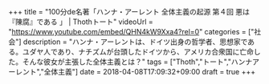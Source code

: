 +++
title =  "100分de名著「ハンナ・アーレント 全体主義の起源 第４回 悪は『陳腐』である 」 | Thothトート"
videoUrl = "https://www.youtube.com/embed/QHN4kW9Xxa4?rel=0"
categories = ["社会"]
description = "ハンナ・アーレントは、ドイツ出身の哲学者、思想家である。ユダヤ人であり、ナチズムが台頭したドイツから、アメリカ合衆国に亡命した。そんな彼女が主張した全体主義とは？"
tags = ["Thoth","トート","ハンナアーレント","全体主義"]
date = 2018-04-08T17:09:32+09:00
draft = true
+++


